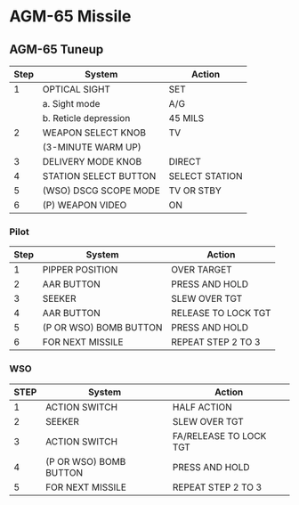 # AGM-65 Missile

## AGM-65 Tuneup

| Step | System                | Action         |
|------|-----------------------|----------------|
| 1    | OPTICAL SIGHT         | SET            |
|      | a. Sight mode         | A/G            |
|      | b. Reticle depression | 45 MILS        |
| 2    | WEAPON SELECT KNOB    | TV             |
|      | (3-MINUTE WARM UP)    |                |
| 3    | DELIVERY MODE KNOB    | DIRECT         |
| 4    | STATION SELECT BUTTON | SELECT STATION |
| 5    | (WSO) DSCG SCOPE MODE | TV OR STBY     |
| 6    | (P) WEAPON VIDEO      | ON             |

### Pilot

| Step | System                 | Action              |
|------|------------------------|---------------------|
| 1    | PIPPER POSITION        | OVER TARGET         |
| 2    | AAR BUTTON             | PRESS AND HOLD      |
| 3    | SEEKER                 | SLEW OVER TGT       |
| 4    | AAR BUTTON             | RELEASE TO LOCK TGT |
| 5    | (P OR WSO) BOMB BUTTON | PRESS AND HOLD      |
| 6    | FOR NEXT MISSILE       | REPEAT STEP 2 TO 3  |

### WSO

| STEP | System                 | Action                 |
|------|------------------------|------------------------|
| 1    | ACTION SWITCH          | HALF ACTION            |
| 2    | SEEKER                 | SLEW OVER TGT          |
| 3    | ACTION SWITCH          | FA/RELEASE TO LOCK TGT |
| 4    | (P OR WSO) BOMB BUTTON | PRESS AND HOLD         |
| 5    | FOR NEXT MISSILE       | REPEAT STEP 2 TO 3     |
